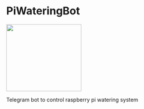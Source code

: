 # PiWateringBot
<img src="https://user-images.githubusercontent.com/30145878/61994933-fdfd0c80-b081-11e9-9330-32f7189f3a11.png" width="200" height="180" />

Telegram bot to control raspberry pi watering system
